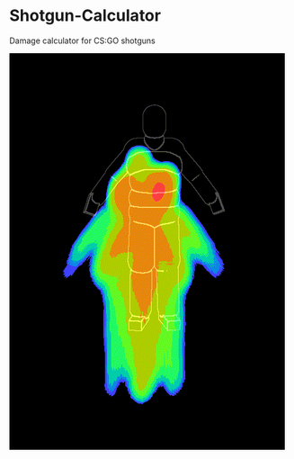 # Shotgun-Calculator
Damage calculator for CS:GO shotguns

![xm1014 diagram](https://github.com/BX80646G3258/Shotgun-Calculator/blob/master/img/animation.gif)
